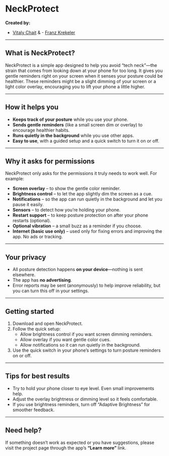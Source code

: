 # NeckProtect  

**Created by:**  
- [Vitaly Chait](https://github.com/VitalyChait) & - [Franz Krekeler](https://github.com/franz101)  

---

## What is NeckProtect?  
NeckProtect is a simple app designed to help you avoid “tech neck”—the strain that comes from looking down at your phone for too long. It gives you gentle reminders right on your screen when it senses your posture could be healthier. These reminders might be a slight dimming of your screen or a light color overlay, encouraging you to lift your phone a little higher.  

---

## How it helps you  
- **Keeps track of your posture** while you use your phone.  
- **Sends gentle reminders** (like a small screen dim or overlay) to encourage healthier habits.  
- **Runs quietly in the background** while you use other apps.  
- **Easy to use**, with a guided setup and a quick switch to turn it on or off.  

---

## Why it asks for permissions  
NeckProtect only asks for the permissions it truly needs to work well. For example:  
- **Screen overlay** – to show the gentle color reminder.  
- **Brightness control** – to let the app slightly dim the screen as a cue.  
- **Notifications** – so the app can run quietly in the background and let you pause it easily.  
- **Sensors** – to detect how you’re holding your phone.  
- **Restart support** – to keep posture protection on after your phone restarts (optional).  
- **Optional vibration** – a small buzz as a reminder if you choose.  
- **Internet (basic use only)** – used only for fixing errors and improving the app. No ads or tracking.  

---

## Your privacy  
- All posture detection happens **on your device**—nothing is sent elsewhere.  
- The app has **no advertising**.  
- Error reports may be sent (anonymously) to help improve reliability, but you can turn this off in your settings.  

---

## Getting started  
1. Download and open NeckProtect.  
2. Follow the quick setup:  
   - Allow brightness control if you want screen dimming reminders.  
   - Allow overlay if you want gentle color cues.  
   - Allow notifications so it can run quietly in the background.  
3. Use the quick switch in your phone’s settings to turn posture reminders on or off.  

---

## Tips for best results  
- Try to hold your phone closer to eye level. Even small improvements help.  
- Adjust the overlay brightness or dimming level so it feels comfortable.  
- If you use brightness reminders, turn off “Adaptive Brightness” for smoother feedback.  

---

## Need help?  
If something doesn’t work as expected or you have suggestions, please visit the project page through the app’s **“Learn more”** link.  
